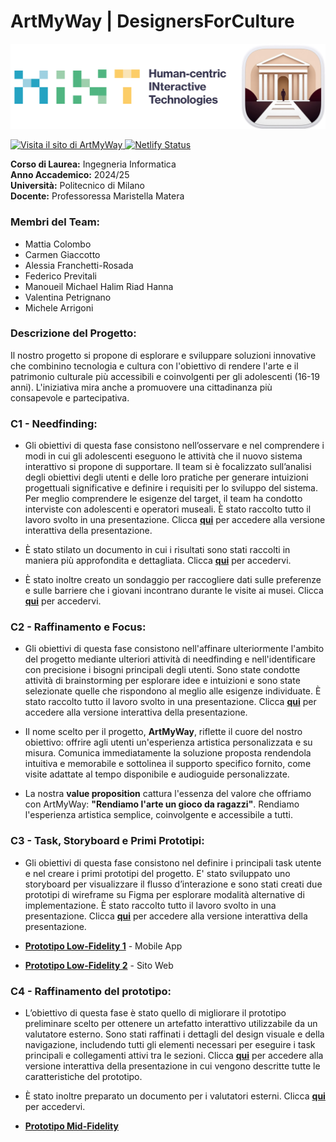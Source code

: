 # ArtMyWay | DesignersForCulture 

![Logos](assets/HINT+Logo.png)
<p align="left">
  <a href="https://art-my-way.com/">
    <img src="https://img.shields.io/badge/Visita%20il%20sito%20di-ArtMyWay-311825?labelColor=F0D6C5&style=for-the-badge&link=https://art-my-way.com/" alt="Visita il sito di ArtMyWay">
  </a>
  <a href="https://app.netlify.com/sites/artmyway/deploys">
    <img src="https://img.shields.io/badge/Netlify-Success-00AD9F?labelColor=232F3E&style=for-the-badge&logo=netlify" alt="Netlify Status">
  </a>
</p>

**Corso di Laurea:** Ingegneria Informatica  
**Anno Accademico:** 2024/25  
**Università:** Politecnico di Milano  
**Docente:** Professoressa Maristella Matera  

### Membri del Team:
- Mattia Colombo
- Carmen Giaccotto
- Alessia Franchetti-Rosada
- Federico Previtali
- Manoueil Michael Halim Riad Hanna
- Valentina Petrignano
- Michele Arrigoni

### Descrizione del Progetto:
Il nostro progetto si propone di esplorare e sviluppare soluzioni innovative che combinino tecnologia e cultura con l'obiettivo di rendere l'arte e il patrimonio culturale più accessibili e coinvolgenti per gli adolescenti (16-19 anni). L'iniziativa mira anche a promuovere una cittadinanza più consapevole e partecipativa.

### C1 - Needfinding:
 - Gli obiettivi di questa fase consistono nell’osservare e nel comprendere i modi in cui gli adolescenti eseguono le attività che il nuovo sistema interattivo si propone di supportare. Il team si è focalizzato sull’analisi degli obiettivi degli utenti e delle loro pratiche per generare intuizioni progettuali significative e definire i requisiti per lo sviluppo del sistema. Per meglio comprendere le esigenze del target, il team ha condotto interviste con adolescenti e operatori museali.
È stato raccolto tutto il lavoro svolto in una presentazione. Clicca [**qui**](https://www.canva.com/design/DAGTSNj9lJg/yVSnIUh4KBzx_JAO72yTgw/edit?utm_content=DAGTSNj9lJg&utm_campaign=designshare&utm_medium=link2&utm_source=sharebutton) per accedere alla versione interattiva della presentazione.

- È stato stilato un documento in cui i risultati sono stati raccolti in maniera più approfondita e dettagliata. Clicca [**qui**](https://github.com/carmengiaccotto/project_human_computer_interaction_24-25/blob/main/C1/docs/report/final_report_needfinding.pdf) per accedervi.

- È stato inoltre creato un sondaggio per raccogliere dati sulle preferenze e sulle barriere che i giovani incontrano durante le visite ai musei. Clicca [**qui**](https://g9dzinv68sa.typeform.com/to/GA28hC7C) per accedervi.

### C2 - Raffinamento e Focus:
- Gli obiettivi di questa fase consistono nell'affinare ulteriormente l'ambito del progetto mediante ulteriori attività di needfinding e nell'identificare con precisione i bisogni principali degli utenti. Sono state condotte attività di brainstorming per esplorare idee e intuizioni e sono state selezionate quelle che rispondono al meglio alle esigenze individuate. È stato raccolto tutto il lavoro svolto in una presentazione. Clicca [**qui**](https://www.canva.com/design/DAGU9dRIH_8/2-LSVHoigaZfku9RytmWmg/edit?utm_content=DAGU9dRIH_8&utm_campaign=designshare&utm_medium=link2&utm_source=sharebutton) per accedere alla versione interattiva della presentazione.

- Il nome scelto per il progetto, **ArtMyWay**, riflette il cuore del nostro obiettivo: offrire agli utenti un'esperienza artistica personalizzata e su misura. Comunica immediatamente la soluzione proposta rendendola intuitiva e memorabile e sottolinea il supporto specifico fornito, come visite adattate al tempo disponibile e audioguide personalizzate.

- La nostra **value proposition** cattura l'essenza del valore che offriamo con ArtMyWay: **"Rendiamo l'arte un gioco da ragazzi"**. Rendiamo l'esperienza artistica semplice, coinvolgente e accessibile a tutti.

### C3 - Task, Storyboard e Primi Prototipi:
- Gli obiettivi di questa fase consistono nel definire i principali task utente e nel creare i primi prototipi del progetto. E' stato sviluppato uno storyboard per visualizzare il flusso d’interazione e sono stati creati due prototipi di wireframe su Figma per esplorare modalità alternative di implementazione. È stato raccolto tutto il lavoro svolto in una presentazione. Clicca [**qui**](https://www.canva.com/design/DAGVhLIJ1a8/aoS16_-NtIoWaFw2ojKdWg/edit?utm_content=DAGVhLIJ1a8&utm_campaign=designshare&utm_medium=link2&utm_source=sharebutton) per accedere alla versione interattiva della presentazione.

- [**Prototipo Low-Fidelity 1**](https://www.figma.com/design/FBuBTsykLnBfEd7NLKxSYB/Prototipo-1---DesignersForCulture?node-id=0-1&t=Usa58k1snDNulU7z-1) - Mobile App

- [**Prototipo Low-Fidelity 2**](https://www.figma.com/design/OihEWnZD8qJsFjCLEXBnaA/Prototipo-2---DesignersForCulture?node-id=0-1&t=3SZ4D51RgYHAtL8j-1) - Sito Web

### C4 - Raffinamento del prototipo:
- L’obiettivo di questa fase è stato quello di migliorare il prototipo preliminare scelto per ottenere un artefatto interattivo utilizzabile da un valutatore esterno. Sono stati raffinati i dettagli del design visuale e della navigazione, includendo tutti gli elementi necessari per eseguire i task principali e collegamenti attivi tra le sezioni. Clicca [**qui**](https://www.canva.com/design/DAGXrRDeYEc/f1TMIpoi6AcqC6yvYSM6Tg/edit?utm_content=DAGXrRDeYEc&utm_campaign=designshare&utm_medium=link2&utm_source=sharebutton) per accedere alla versione interattiva della presentazione in cui vengono descritte tutte le caratteristiche del prototipo.

- È stato inoltre preparato un documento per i valutatori esterni. Clicca [**qui**]() per accedervi.

- [**Prototipo Mid-Fidelity**]()
